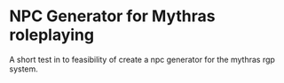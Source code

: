 # NPC Generator for Mythras roleplaying 

A short test in to feasibility of create a npc generator for the mythras rgp system.


